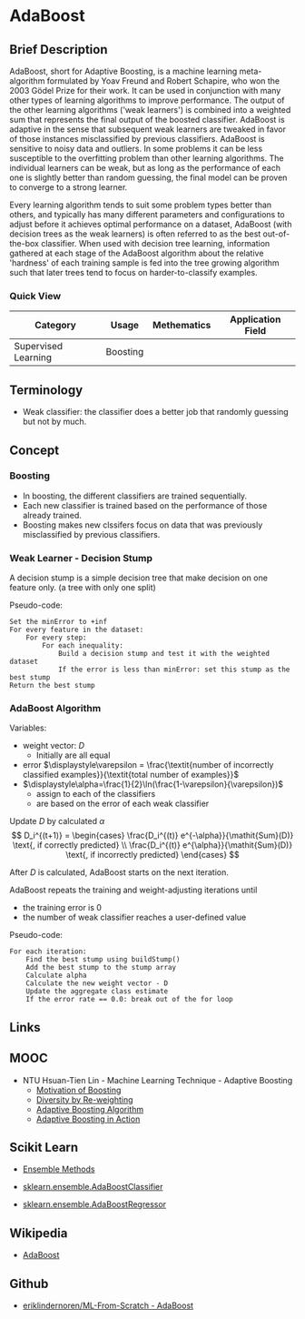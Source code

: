 # AdaBoost

## Brief Description

AdaBoost, short for Adaptive Boosting, is a machine learning meta-algorithm formulated by Yoav Freund and Robert Schapire, who won the 2003 Gödel Prize for their work. It can be used in conjunction with many other types of learning algorithms to improve performance. The output of the other learning algorithms ('weak learners') is combined into a weighted sum that represents the final output of the boosted classifier. AdaBoost is adaptive in the sense that subsequent weak learners are tweaked in favor of those instances misclassified by previous classifiers. AdaBoost is sensitive to noisy data and outliers. In some problems it can be less susceptible to the overfitting problem than other learning algorithms. The individual learners can be weak, but as long as the performance of each one is slightly better than random guessing, the final model can be proven to converge to a strong learner.

Every learning algorithm tends to suit some problem types better than others, and typically has many different parameters and configurations to adjust before it achieves optimal performance on a dataset, AdaBoost (with decision trees as the weak learners) is often referred to as the best out-of-the-box classifier. When used with decision tree learning, information gathered at each stage of the AdaBoost algorithm about the relative 'hardness' of each training sample is fed into the tree growing algorithm such that later trees tend to focus on harder-to-classify examples.

### Quick View

Category|Usage|Methematics|Application Field
--------|-----|-----------|-----------------
Supervised Learning|Boosting||

## Terminology

* Weak classifier: the classifier does a better job that randomly guessing but not by much.

## Concept

### Boosting

* In boosting, the different classifiers are trained sequentially.
* Each new classifier is trained based on the performance of those already trained.
* Boosting makes new clssifers focus on data that was previously misclassified by previous classifiers.

### Weak Learner - Decision Stump

A decision stump is a simple decision tree that make decision on one feature only. (a tree with only one split)

Pseudo-code:

```
Set the minError to +inf
For every feature in the dataset:
    For every step:
        For each inequality:
            Build a decision stump and test it with the weighted dataset
            If the error is less than minError: set this stump as the best stump
Return the best stump
```

### AdaBoost Algorithm

Variables:

* weight vector: $D$
    * Initially are all equal
* error $\displaystyle\varepsilon = \frac{\textit{number of incorrectly classified examples}}{\textit{total number of examples}}$
* $\displaystyle\alpha=\frac{1}{2}\ln(\frac{1-\varepsilon}{\varepsilon})$
    * assign to each of the classifiers
    * are based on the error of each weak classifier

Update $D$ by calculated $\alpha$
$$
D_i^{(t+1)} =
\begin{cases}
    \frac{D_i^{(t)} e^{-\alpha}}{\mathit{Sum}(D)} \text{, if correctly predicted} \\
    \frac{D_i^{(t)} e^{\alpha}}{\mathit{Sum}(D)} \text{, if incorrectly predicted}
\end{cases}
$$

After $D$ is calculated, AdaBoost starts on the next iteration.

AdaBoost repeats the training and weight-adjusting iterations until

* the training error is 0
* the number of weak classifier reaches a user-defined value

Pseudo-code:

```
For each iteration:
    Find the best stump using buildStump()
    Add the best stump to the stump array
    Calculate alpha
    Calculate the new weight vector - D
    Update the aggregate class estimate
    If the error rate == 0.0: break out of the for loop
```

## Links

## MOOC

* NTU Hsuan-Tien Lin - Machine Learning Technique - Adaptive Boosting
    * [Motivation of Boosting](https://youtu.be/hL8DjIHAzZY)
    * [Diversity by Re-weighting](https://youtu.be/pTNKUj_1Dw8)
    * [Adaptive Boosting Algorithm](https://youtu.be/vqTXLTYqbbw)
    * [Adaptive Boosting in Action](https://youtu.be/5wPN87bwoaE)

## Scikit Learn

* [Ensemble Methods](http://scikit-learn.org/stable/modules/ensemble.html)

* [sklearn.ensemble.AdaBoostClassifier](http://scikit-learn.org/stable/modules/generated/sklearn.ensemble.AdaBoostClassifier.html#sklearn.ensemble.AdaBoostClassifier)
* [sklearn.ensemble.AdaBoostRegressor](http://scikit-learn.org/stable/modules/generated/sklearn.ensemble.AdaBoostRegressor.html#sklearn.ensemble.AdaBoostRegressor)

## Wikipedia

* [AdaBoost](https://en.wikipedia.org/wiki/AdaBoost)

## Github

* [eriklindernoren/ML-From-Scratch - AdaBoost](https://github.com/eriklindernoren/ML-From-Scratch/blob/master/mlfromscratch/supervised_learning/adaboost.py)
